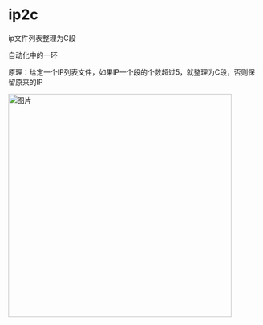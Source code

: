 # ip2c
ip文件列表整理为C段

自动化中的一环

原理：给定一个IP列表文件，如果IP一个段的个数超过5，就整理为C段，否则保留原来的IP

<img width="445" alt="图片" src="https://user-images.githubusercontent.com/32387710/167772681-9418e69b-dc63-4690-a63c-1e1527a0baa4.png">


